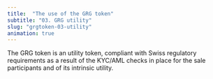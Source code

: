 ```yaml
---
title:  "The use of the GRG token"
subtitle: "03. GRG utility"
slug: "grgtoken-03-utility"
animation: true
---
```


The GRG token is an utility token, compliant with Swiss regulatory requirements as a result of the KYC/AML checks in place for the sale participants and of its intrinsic utility.
